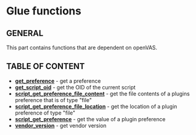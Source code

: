 # Glue functions

## GENERAL

This part contains functions that are dependent on openVAS.

## TABLE OF CONTENT

- **[get_preference](get_preference.md)** - get a preference
- **[get_script_oid](get_script_oid.md)** - get the OID of the current script
- **[script_get_preference_file_content](script_get_preference_file_content.md)** - get the file contents of a plugins preference that is of type "file"
- **[script_get_preference_file_location](script_get_preference_file_location.md)** - get the location of a plugin preference of type "file"
- **[script_get_preference](script_get_preference.md)** - get the value of a plugin preference
- **[vendor_version](vendor_version.md)** - get vendor version
